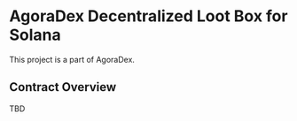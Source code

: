 # AgoraDex Decentralized Loot Box for Solana

This project is a part of AgoraDex.

## Contract Overview

TBD

